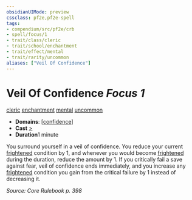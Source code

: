 ```yaml
---
obsidianUIMode: preview
cssclass: pf2e,pf2e-spell
tags:
- compendium/src/pf2e/crb
- spell/focus/1
- trait/class/cleric
- trait/school/enchantment
- trait/effect/mental
- trait/rarity/uncommon
aliases: ["Veil Of Confidence"]
---
```

# Veil Of Confidence *Focus 1*   
[cleric](rules/traits/cleric.md)  [enchantment](enchantment.md)  [mental](mental.md)  [uncommon](uncommon.md)  

- **Domains**: [[confidence](../domains.md#Confidence)]
- **Cast** [>](chapter-9-playing-the-game.md#Actions "Single Action") 
- **Duration**1 minute

You surround yourself in a veil of confidence. You reduce your current [frightened](conditions.md#Frightened) condition by 1, and whenever you would become [frightened](conditions.md#Frightened) during the duration, reduce the amount by 1. If you critically fail a save against fear, veil of confidence ends immediately, and you increase any [frightened](conditions.md#Frightened) condition you gain from the critical failure by 1 instead of decreasing it.

*Source: Core Rulebook p. 398*